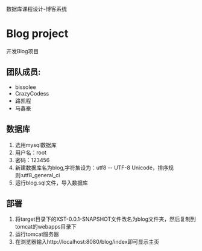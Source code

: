 数据库课程设计-博客系统 

# Blog project

开发Blog项目


## 团队成员:

* bissolee 
* CrazyCodess
* 路凯程
* 马鑫豪

## 数据库
1. 选用mysql数据库
2. 用户名：root
3. 密码：123456
4. 新建数据库名为blog,字符集设为：utf8 -- UTF-8 Unicode，排序规则:utf8_general_ci
5. 运行blog.sql文件，导入数据库

##  部署
1. 将target目录下的XST-0.0.1-SNAPSHOT文件改名为blog文件夹，然后复制到tomcat的webapps目录下
2. 运行tomcat服务器
3. 在浏览器输入http://localhost:8080/blog/index即可显示主页
